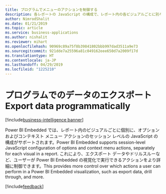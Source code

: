 ```yaml
---
title: プログラムでメニューのアクションを制御する
description: 各レポートの JavaScript の構成で、レポート内の各ビジュアルごとに別々に、セッション レベルでオプションおよびコンテキスト メニューのアクションを構成できます。
author: NimrodShalit
ms.date: 01/21/2019
ms.topic: article
ms.service: business-applications
ms.author: nishalit
ms.reviewer: mihart
ms.openlocfilehash: 90969c89a75f8b39841802bbb997dad3511a9e73
ms.sourcegitcommit: 921dde7a25596a81c049162eee650d7a2009f17d
ms.translationtype: HT
ms.contentlocale: ja-JP
ms.lasthandoff: 04/29/2019
ms.locfileid: "1225210"
---
```

# <a name="export-data-programmatically"></a><span data-ttu-id="f3932-103">プログラムでのデータのエクスポート</span><span class="sxs-lookup"><span data-stu-id="f3932-103">Export data programmatically</span></span> 
[!include[business-intelligence banner](../../includes/business-intelligence.md)]


<span data-ttu-id="f3932-104">Power BI Embedded では、レポート内のビジュアルごとに個別に、オプションおよびコンテキスト メニュー アクションのセッション レベルの JavaScript の構成がサポートされます。</span><span class="sxs-lookup"><span data-stu-id="f3932-104">Power BI Embedded supports session-level JavaScript configuration of options and context menu actions, separately for each visual in a report.</span></span> <span data-ttu-id="f3932-105">これにより、エクスポート データやドリルスルーなど、ユーザーが Power BI Embedded の視覚化で実行できるアクションをより詳細に制御できます。</span><span class="sxs-lookup"><span data-stu-id="f3932-105">This provides more control over which actions a user can perform in a Power BI Embedded visualization, such as export data, drill through, and more.</span></span>

[!include[feedback](../includes/service-feedback.md)]